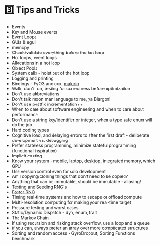 # 3️⃣ Tips and Tricks

* Events
* Key and Mouse events
* Event Loops
* GUIs & egui
* memcpy
* Check/validate everything before the hot loop
* Hot loops, event loops
* Allocations in a hot loop
* Object Pools
* System calls - hoist out of the hot loop
* Logging and printing
* Bindings - PyO3 and cxx, [maturin](https://www.maturin.rs/)
* Walk, don't run, testing for correctness before optimization
* Don't use abbreviations
* Don't talk moon man language to me, ya Blargon!
* Don't use postfix incrementation++
* When to care about software engineering and when to care about performance
* Don't use a string key/identifier or integer, when a type safe enum will do the job
* Hard coding types
* Cognitive load, and delaying errors to after the first draft - deliberate development vs. debugging
* Prefer stateless programming, minimize stateful programming (functional inspiration)
* Implicit casting
* Know your system - mobile, laptop, desktop, integrated memory, which GPU
* Use version control even for solo development
* Am I copying/cloning things that don't need to be copied?
* Anything that can be immutable, should be immutable - aliasing!
* Testing and Seeding RNG's
* [Faster RNG](https://youtu.be/5_RAHZQCPjE)
* Timing real-time systems and how to escape or offload compute
* Multi-resolution computing for making your real-time target
* Pressure testing and worst cases
* Static/Dynamic Dispatch - dyn, enum, trait
* The Markov Chain
* If using recursion and risking stack overflow, use a loop and a queue
* If you can, always prefer an array over more complicated structures
* Sorting and random access - GyroDropout, Sorting Functions benchmark
